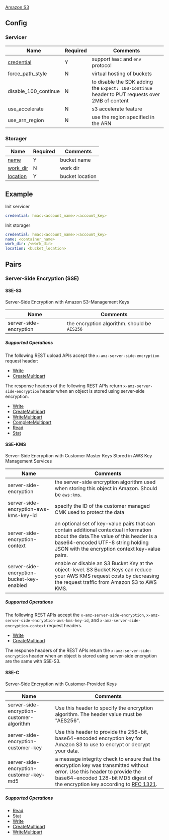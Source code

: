 [Amazon S3](https://aws.amazon.com/s3/)

## Config

### Servicer

| Name                                         | Required | Comments                                                                                        |
| -------------------------------------------- | -------- | ----------------------------------------------------------------------------------------------- |
| [credential](go-storage/pairs/credential.md) | Y        | support `hmac` and `env` protocol                                                               |
| force_path_style                           | N        | virtual hosting of buckets                                                                      |
| disable_100_continue                       | N        | to disable the SDK adding the `Expect: 100-Continue` header to PUT requests over 2MB of content |
| use_accelerate                               | N        | s3 accelerate feature                                                                           |
| use_arn_region                             | N        | use the region specified in the ARN                                                             |

### Storager

| Name                                     | Required | Comments        |
| ---------------------------------------- | -------- | --------------- |
| [name](go-storage/pairs/name.md)         | Y        | bucket name     |
| [work_dir](go-storage/pairs/work_dir.md) | N        | work dir        |
| [location](go-storage/pairs/location.md) | Y        | bucket location |

## Example

Init servicer

```yaml
credential: hmac:<account_name>:<account_key>
```

Init storager

```yaml
credential: hmac:<account_name>:<account_key>
name: <container_name>
work_dir: /<work_dir>
location: <bucket_location>
```

## Pairs

### Server-Side Encryption (SSE)

#### SSE-S3

Server-Side Encryption with Amazon S3-Management Keys

| Name                   | Comments                                     |
| ---------------------- | -------------------------------------------- |
| server-side-encryption | the encryption algorithm. should be `AES256` |

##### Supported Operations

The following REST upload APIs accept the `x-amz-server-side-encryption` request header:

- [Write](../operations/storager/write.md)
- [CreateMultipart](../operations/multiparter/create_multipart.md)

The response headers of the following REST APIs return `x-amz-server-side-encryption` header when an object is stored using server-side encryption.

- [Write](../operations/storager/write.md)
- [CreateMultipart](../operations/multiparter/create_multipart.md)
- [WriteMultipart](../operations/multiparter/write_multipart.md)
- [CompleteMultipart](../operations/multiparter/complete_multipart.md)
- [Read](../operations/storager/read.md)
- [Stat](../operations/storager/stat.md)

#### SSE-KMS

Server-Side Encryption with Customer Master Keys Stored in AWS Key Management Services

| Name                                      | Comments                                                                                                                                                                                                                 |
| ----------------------------------------- | ------------------------------------------------------------------------------------------------------------------------------------------------------------------------------------------------------------------------ |
| server-side-encryption                    | the server-side encryption algorithm used when storing this object in Amazon. Should be `aws:kms`.                                                                                                                       |
| server-side-encryption-aws-kms-key-id     | specify the ID of the customer managed CMK used to protect the data                                                                                                                                                      |
| server-side-encryption-context            | an optional set of key-value pairs that can contain additional contextual information about the data.The value of this header is a base64-encoded UTF-8 string holding JSON with the encryption context key-value pairs. |
| server-side-encryption-bucket-key-enabled | enable or disable an S3 Bucket Key at the object-level. S3 Bucket Keys can reduce your AWS KMS request costs by decreasing the request traffic from Amazon S3 to AWS KMS.                                                |

##### Supported Operations

The following REST APIs accept the `x-amz-server-side-encryption`, `x-amz-server-side-encryption-aws-kms-key-id`, and `x-amz-server-side-encryption-context` request headers.

- [Write](../operations/storager/write.md)
- [CreateMultipart](../operations/multiparter/create_multipart.md)

The response headers of the REST APIs return the `x-amz-server-side-encryption` header when an object is stored using server-side encryption are the same with SSE-S3.

#### SSE-C

Server-Side Encryption with Customer-Provided Keys

| Name                                      | Comments                                                                                                                                                                                                                                       |
| ----------------------------------------- | ---------------------------------------------------------------------------------------------------------------------------------------------------------------------------------------------------------------------------------------------- |
| server-side-encryption-customer-algorithm | Use this header to specify the encryption algorithm. The header value must be "AES256".                                                                                                                                                        |
| server-side-encryption-customer-key       | Use this header to provide the 256-bit, base64-encoded encryption key for Amazon S3 to use to encrypt or decrypt your data.                                                                                                                    |
| server-side-encryption-customer-key-md5   | a message integrity check to ensure that the encryption key was transmitted without error. Use this header to provide the base64-encoded 128-bit MD5 digest of the encryption key according to [RFC 1321](http://tools.ietf.org/html/rfc1321). |

##### Supported Operations

- [Read](../operations/storager/read.md)
- [Stat](../operations/storager/stat.md)
- [Write](../operations/storager/write.md)
- [CreateMultipart](../operations/multiparter/create_multipart.md)
- [WriteMultipart](../operations/multiparter/write_multipart.md)

